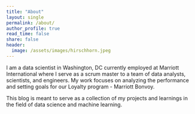 ```yaml
---
title: "About"
layout: single
permalink: /about/
author_profile: true
read_time: false
share: false
header:
  image: /assets/images/hirschhorn.jpeg
---
```



I am a data scientist in Washington, DC currently employed at Marriott International where I serve as a scrum master to a team of data analysts, scientists, and engineers. My work focuses on analyzing the performance and setting goals for our Loyalty program - Marriott Bonvoy.

This blog is meant to serve as a collection of my projects and learnings in the field of data science and machine learning.
